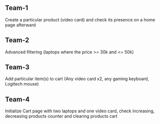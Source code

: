 ## Team-1

Create a particular product (video card) and check its presence on a home page afterward

## Team-2

Advanced filtering (laptops where the price >= 30k and <= 50k)

## Team-3

Add particular item(s) to cart (Any video card x2, any gaming keyboard, Logitech mouse)

## Team-4

Initialize Cart page with two laptops and one video card, check increasing, decreasing products counter and clearing products cart
